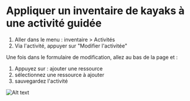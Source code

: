 # Appliquer un inventaire de kayaks à une activité guidée


1. Aller dans le menu : inventaire > Activités
2. Via l'activité, appuyer sur "Modifier l'activitée"

Une fois dans le formulaire de modification, allez au bas de la page et : 

1. Appuyez sur : ajouter une ressource
2. sélectionnez une ressource à ajouter
3. sauvegardez l'activité

![Alt text](https://monosnap.com/file/xbUAbZUKtjfeEaE4Df7BWl2Ut771qb.png)